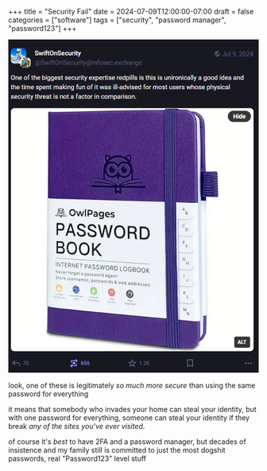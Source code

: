 +++
title = "Security Fail"
date = 2024-07-09T12:00:00-07:00
draft = false
categories = ["software"]
tags = ["security", "password manager", "password123"]
+++

![](./sec.png)

look, one of these is legitimately _so much more secure_ than using the same password for everything

it means that somebody who invades your home can steal your identity, but with one password for everything,
someone can steal your identity if they break _any of the sites you've ever visited_.

of course it's _best_ to have 2FA and a password manager, but decades of insistence and my family still is committed
to just the most dogshit passwords, real "Password123" level stuff